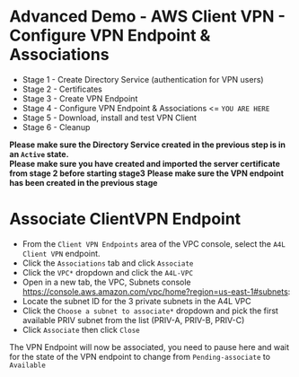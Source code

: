 # Advanced Demo - AWS Client VPN - Configure VPN Endpoint & Associations


- Stage 1 - Create Directory Service (authentication for VPN users) 
- Stage 2 - Certificates 
- Stage 3 - Create VPN Endpoint 
- Stage 4 - Configure VPN Endpoint & Associations <= `YOU ARE HERE`
- Stage 5 - Download, install and test VPN Client
- Stage 6 - Cleanup

**Please make sure the Directory Service created in the previous step is in an `Active` state.**  
**Please make sure you have created and imported the server certificate from stage 2 before starting stage3** 
**Please make sure the VPN endpoint has been created in the previous stage** 

# Associate ClientVPN Endpoint  

- From the `Client VPN Endpoints` area of the VPC console, select the `A4L Client VPN` endpoint.  
- Click the `Associations` tab and click `Associate`  
- Click the `VPC*` dropdown and click the `A4L-VPC`  
- Open in a new tab, the VPC, Subnets console https://console.aws.amazon.com/vpc/home?region=us-east-1#subnets:  
- Locate the subnet ID for the 3 private subnets in the A4L VPC  
- Click the `Choose a subnet to associate*` dropdown and pick the first available PRIV subnet from the list (PRIV-A, PRIV-B, PRIV-C)  
- Click `Associate`  then click `Close`  

The VPN Endpoint will now be associated, you need to pause here and wait for the state of the VPN endpoint to change from `Pending-associate` to `Available`
